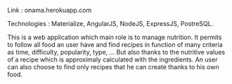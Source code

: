 Link : onama.herokuapp.com

Technologies : Materialize, AngularJS, NodeJS, ExpressJS, PostreSQL.

This is a web application which main role is to manage nutrition.
It permits to follow all food an user have and find recipes in function of many criteria as time, difficulty, popularity, type, ... But also thanks to the nutritive values of a recipe which is approximaly calculated with the ingredients. An user can also choose to find only recipes that he can create thanks to his own food.